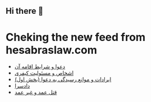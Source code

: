 ## Hi there 👋


# Cheking the new feed from hesabraslaw.com
<!-- BLOG-POST-LIST:START -->
- [دعوا و شرایط اقامه آن](https://hesabraslaw.com/blog/%D8%AF%D8%B9%D9%88%D8%A7-%D9%88-%D8%B4%D8%B1%D8%A7%DB%8C%D8%B7-%D8%A7%D9%82%D8%A7%D9%85%D9%87-%D8%A2%D9%86/)
- [اشخاص و مسئولیت کیفری](https://hesabraslaw.com/blog/%DA%A9%DA%A9/)
- [ایرادات و موانع رسیدگی به دعوا  &lpar;بخش اول&rpar;](https://hesabraslaw.com/blog/%D8%A7%DB%8C%D8%B1%D8%A7%D8%AF%D8%A7%D8%AA-%D9%88-%D9%85%D9%88%D8%A7%D9%86%D8%B9-%D8%B1%D8%B3%DB%8C%D8%AF%DA%AF%DB%8C-%D8%A8%D9%87-%D8%AF%D8%B9%D9%88%D8%A7-%D8%A8%D8%AE%D8%B4-%D8%A7%D9%88%D9%84/)
- [دادسرا](https://hesabraslaw.com/blog/%D8%AF%D8%A7%D8%AF%D8%B3%D8%B1%D8%A7/)
- [قتل عمد و غیر عمد](https://hesabraslaw.com/blog/%D9%82%D8%AA%D9%84-%D8%B9%D9%85%D8%AF-%D9%88-%D8%BA%DB%8C%D8%B1-%D8%B9%D9%85%D8%AF/)
<!-- BLOG-POST-LIST:END -->

<!--
**hessabras/hessabras** is a ✨ _special_ ✨ repository because its `README.md` (this file) appears on your GitHub profile.

Here are some ideas to get you started:

- 🔭 I’m currently working on ...
- 🌱 I’m currently learning ...
- 👯 I’m looking to collaborate on ...
- 🤔 I’m looking for help with ...
- 💬 Ask me about ...
- 📫 How to reach me: ...
- 😄 Pronouns: ...
- ⚡ Fun fact: ...
-->
